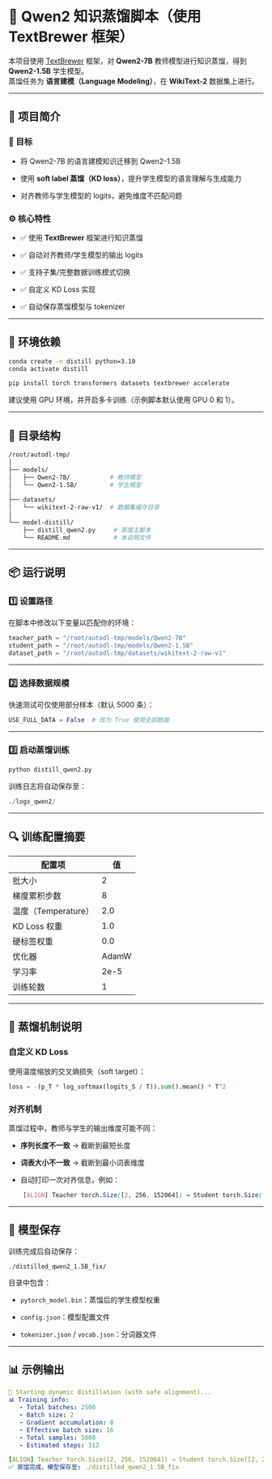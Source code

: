 # 🧠 Qwen2 知识蒸馏脚本（使用 TextBrewer 框架）

本项目使用 [TextBrewer](https://github.com/airaria/TextBrewer) 框架，对 **Qwen2-7B** 教师模型进行知识蒸馏，得到 **Qwen2-1.5B** 学生模型。  
蒸馏任务为 **语言建模（Language Modeling）**，在 **WikiText-2** 数据集上进行。

---

## 🚀 项目简介

### 🎯 目标

- 将 Qwen2-7B 的语言建模知识迁移到 Qwen2-1.5B
    
- 使用 **soft label 蒸馏（KD loss）**，提升学生模型的语言理解与生成能力
    
- 对齐教师与学生模型的 logits，避免维度不匹配问题
    

### ⚙️ 核心特性

- ✅ 使用 **TextBrewer** 框架进行知识蒸馏
    
- ✅ 自动对齐教师/学生模型的输出 logits
    
- ✅ 支持子集/完整数据训练模式切换
    
- ✅ 自定义 KD Loss 实现
    
- ✅ 自动保存蒸馏模型与 tokenizer
    

---

## 🧩 环境依赖

```bash
conda create -n distill python=3.10
conda activate distill

pip install torch transformers datasets textbrewer accelerate

```
建议使用 GPU 环境，并开启多卡训练（示例脚本默认使用 GPU 0 和 1）。

---

## 📁 目录结构

```bash
/root/autodl-tmp/
│
├── models/
│   ├── Qwen2-7B/           # 教师模型
│   └── Qwen2-1.5B/         # 学生模型
│
├── datasets/
│   └── wikitext-2-raw-v1/  # 数据集缓存目录
│
└── model-distill/
    ├── distill_qwen2.py     # 蒸馏主脚本
    └── README.md            # 本说明文件

```
---

## 📦 运行说明

### 1️⃣ 设置路径

在脚本中修改以下变量以匹配你的环境：

```python
teacher_path = "/root/autodl-tmp/models/Qwen2-7B"
student_path = "/root/autodl-tmp/models/Qwen2-1.5B"
dataset_path = "/root/autodl-tmp/datasets/wikitext-2-raw-v1"

```

---

### 2️⃣ 选择数据规模

快速测试可仅使用部分样本（默认 5000 条）：

```python
USE_FULL_DATA = False  # 改为 True 使用全部数据
```

---

### 3️⃣ 启动蒸馏训练

```python
python distill_qwen2.py
```

训练日志将自动保存至：

```python
./logs_qwen2/
```

---

## 🔍 训练配置摘要

|配置项|值|
|---|---|
|批大小|2|
|梯度累积步数|8|
|温度（Temperature）|2.0|
|KD Loss 权重|1.0|
|硬标签权重|0.0|
|优化器|AdamW|
|学习率|2e-5|
|训练轮数|1|

---

## 🧠 蒸馏机制说明

### 自定义 KD Loss

使用温度缩放的交叉熵损失（soft target）：

```python
loss = -(p_T * log_softmax(logits_S / T)).sum().mean() * T^2
```

### 对齐机制

蒸馏过程中，教师与学生的输出维度可能不同：

- **序列长度不一致** → 截断到最短长度
    
- **词表大小不一致** → 截断到最小词表维度
    
- 自动打印一次对齐信息，例如：
    
```css
    [ALIGN] Teacher torch.Size([2, 256, 152064]) → Student torch.Size([2, 256, 151936]) → Truncated to torch.Size([2, 256, 151936])

```
    

---

## 💾 模型保存

训练完成后自动保存：

`./distilled_qwen2_1.5B_fix/`

目录中包含：

- `pytorch_model.bin`：蒸馏后的学生模型权重
    
- `config.json`：模型配置文件
    
- `tokenizer.json` / `vocab.json`：分词器文件
    

---

## 📊 示例输出

```yaml
🚀 Starting dynamic distillation (with safe alignment)...
📊 Training info:
   - Total batches: 2500
   - Batch size: 2
   - Gradient accumulation: 8
   - Effective batch size: 16
   - Total samples: 5000
   - Estimated steps: 312

[ALIGN] Teacher torch.Size([2, 256, 152064]) → Student torch.Size([2, 256, 151936]) → Truncated to torch.Size([2, 256, 151936])
✅ 蒸馏完成，模型保存至: ./distilled_qwen2_1.5B_fix

```



